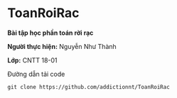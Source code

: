 # ToanRoiRac

**Bài tập học phần toán rời rạc**

**Người thực hiện:** Nguyễn Như Thành

**Lớp:** CNTT 18-01

Đường dẫn tải code
```html
git clone https://github.com/addictionnt/ToanRoiRac
